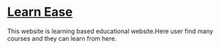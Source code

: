 # [Learn Ease](https://learn-ease-ccdbe.web.app)

This website is learning based educational website.Here user find many courses and they can learn from here.



